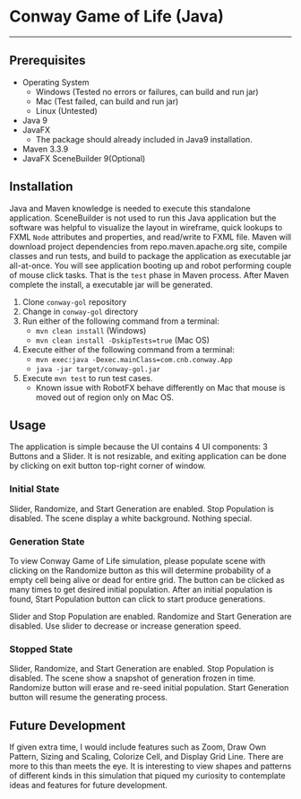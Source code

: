 # Conway Game of Life (Java)
---
## Prerequisites
- Operating System
  - Windows (Tested no errors or failures, can build and run jar)
  - Mac (Test failed, can build and run jar)
  - Linux (Untested)
- Java 9
- JavaFX
  - The package should already included in Java9 installation.
- Maven 3.3.9
- JavaFX SceneBuilder 9(Optional)

## Installation

Java and Maven knowledge is needed to execute this standalone application. SceneBuilder is not used to run this Java application but the software was helpful to visualize the layout in wireframe, quick lookups to FXML `Node` attributes and properties, and read/write to FXML file. Maven will download project dependencies from repo.maven.apache.org site, compile classes and run tests, and build to package the application as executable jar all-at-once. You will see application booting up and robot performing couple of mouse click tasks. That is the `test` phase in Maven process. After Maven complete the install, a executable jar will be generated.

1. Clone `conway-gol` repository
2. Change in `conway-gol` directory
3. Run either of the following command from a terminal:
   - `mvn clean install` (Windows)
   - `mvn clean install -DskipTests=true` (Mac OS)
4. Execute either of the following command from a terminal:
   - `mvn exec:java -Dexec.mainClass=com.cnb.conway.App`
   - `java -jar target/conway-gol.jar`
5. Execute `mvn test` to run test cases.
   - Known issue with RobotFX behave differently on Mac that mouse is moved out of region only on Mac OS. 

## Usage

The application is simple because the UI contains 4 UI components: 3 Buttons and a Slider. It is not resizable, and exiting application can be done by clicking on exit button top-right corner of window.

### Initial State

Slider, Randomize, and Start Generation are enabled. Stop Population is disabled. The scene display a white background. Nothing special.

### Generation State

To view Conway Game of Life simulation, please populate scene with clicking on the Randomize button as this will determine probability of a empty cell being alive or dead for entire grid. The button can be clicked as many times to get desired initial population. After an initial population is found, Start Population button can click to start produce generations.

Slider and Stop Population are enabled. Randomize and Start Generation are disabled. Use slider to decrease or increase generation speed.

### Stopped State

Slider, Randomize, and Start Generation are enabled. Stop Population is disabled. The scene show a snapshot of generation frozen in time. Randomize button will erase and re-seed initial population. Start Generation button will resume the generating process.

## Future Development
If given extra time, I would include features such as Zoom, Draw Own Pattern, Sizing and Scaling, Colorize Cell, and Display Grid Line. There are more to this than meets the eye. It is interesting to view shapes and patterns of different kinds in this simulation that piqued my curiosity to contemplate ideas and features for future development.

